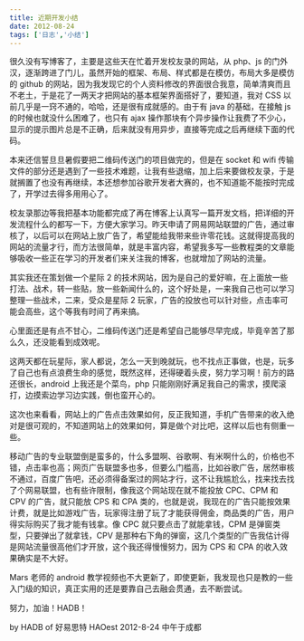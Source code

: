 ```yaml
---
title: 近期开发小结
date: 2012-08-24
tags: ['日志','小结']
---
```


很久没有写博客了，主要是这些天在忙着开发校友录的网站，从 php、js 的门外汉，逐渐跨进了门儿，虽然开始的框架、布局、样式都是在模仿，布局大多是模仿的 github 的网站，因为我发现它的个人资料修改的界面很合我意，简单清爽而且不老土，于是花了一两天才把网站的基本框架界面搭好了，要知道，我对 CSS 以前几乎是一窍不通的，哈哈，还是很有成就感的。由于有 java 的基础，在接触 js 的时候也就没什么困难了，也只有 ajax 操作那块有个异步操作让我费了不少心，显示的提示图片总是不正确，后来就没有用异步，直接等完成之后再继续下面的代码。

本来还信誓旦旦暑假要把二维码传送门的项目做完的，但是在 socket 和 wifi 传输文件的部分还是遇到了一些技术难题，让我有些退缩，加上后来要做校友录，于是就搁置了也没有再继续，本还想参加谷歌开发者大赛的，也不知道能不能按时完成了，开学过去得多用用心了。

校友录那边等我把基本功能都完成了再在博客上认真写一篇开发文档，把详细的开发流程什么的都写一下，方便大家学习。昨天申请了网易网站联盟的广告，通过审核了，以后可以在网站上放广告了，希望能给我带来些许零花钱。这就得提高我的网站的流量才行，而方法很简单，就是丰富内容，希望我多写一些教程类的文章能够吸收一些正在学习的开发者们来关注我的博客，也就增加了网站的流量。

其实我还在策划做一个星际 2 的技术网站，因为是自己的爱好嘛，在上面放一些打法、战术，转一些贴，放一些新闻什么的，这个好处是，一来我自己也可以学习整理一些战术，二来，受众是星际 2 玩家，广告的投放也可以针对些，点击率可能会高些，这个等我有时间了再来搞。

心里面还是有点不甘心，二维码传送门还是希望自己能够尽早完成，毕竟辛苦了那么久，还没能看到成效呢。

这两天都在玩星际，家人都说，怎么一天到晚就玩，也不找点正事做，也是，玩多了自己也有点浪费生命的感觉，既然这样，还得硬着头皮，努力学习啊！前方的路还很长，android 上我还是个菜鸟，php 只能刚刚好满足我自己的需求，摸爬滚打，边摸索边学习边实践，倒也蛮开心的。

这次也来看看，网站上的广告点击效果如何，反正我知道，手机广告带来的收入绝对是很可观的，不知道网站上的效果如何，算是做个对比吧，这样以后也有侧重一些。

移动广告的专业联盟倒是蛮多的，什么多盟啊、谷歌啊、有米啊什么的，价格也不错，点击率也高；网页广告联盟多也多，但要么门槛高，比如谷歌广告，居然审核不通过，百度广告吧，还必须得备案过的网站才行，这不让我尴尬么，找来找去找了个网易联盟，也有些许限制，像我这个网站现在就不能投放 CPC、CPM 和 CPV 的广告，就只能放 CPS 和 CPA 类的，也就是说，我现在的广告只能按效果计费，就是比如游戏广告，玩家得注册了玩了才能获得佣金，商品类的广告，用户得实际购买了我才能有钱拿。像 CPC 就只要点击了就能拿钱，CPM 是弹窗类型，只要弹出了就拿钱，CPV 是那种右下角的弹窗，这几个类型的广告我估计得是网站流量很高他们才开放，这个我还得慢慢努力，因为 CPS 和 CPA 的收入效果确实是不大好。

Mars 老师的 android 教学视频也不大更新了，即使更新，我发现也只是教的一些入门级的知识，真正实用的还是要靠自己去融会贯通，去不断尝试。

努力，加油！HADB！

by HADB of 好易思特 HAOest
2012-8-24 中午于成都
